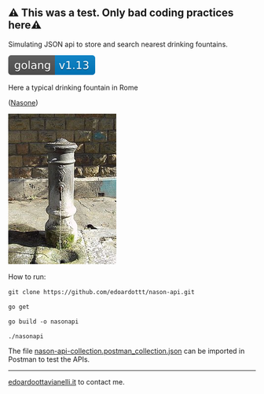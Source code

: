 ## ⚠️ This was a test. Only bad coding practices here⚠️

Simulating JSON api to store and search nearest drinking fountains.

![golangversion](https://github.com/edoardottt/nason-api/blob/master/images/golang.svg)


Here a typical drinking fountain in Rome

([Nasone](https://en.wikipedia.org/wiki/Nasone))

![Nasone](https://github.com/edoardottt/nason-api/blob/master/images/nasone.JPG)

How to run:

```console
git clone https://github.com/edoardottt/nason-api.git
```
```console
go get
```
```console
go build -o nasonapi
```
```console
./nasonapi
```

The file [nason-api-collection.postman_collection.json](https://github.com/edoardottt/nason-api/blob/master/nason-api-collection.postman_collection.json) can be imported in Postman to test the APIs.

--------

[edoardoottavianelli.it](https://www.edoardoottavianelli.it) to contact me.
